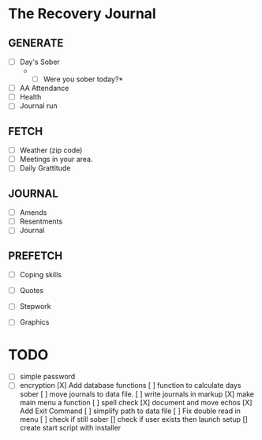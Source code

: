 # The Recovery Journal

## GENERATE
- [ ] Day's Sober
    - *[ ] Were you sober today?*
- [ ] AA Attendance
- [ ] Health
- [ ] Journal run
  
## FETCH
- [ ] Weather (zip code)
- [ ] Meetings in your area.
- [ ] Daily Grattitude
  
## JOURNAL
- [ ] Amends
- [ ] Resentments
- [ ] Journal
  
## PREFETCH
 - [ ] Coping skills
 - [ ] Quotes
 - [ ] Stepwork
 - [ ] Graphics


# TODO
- [ ] simple password
- [ ] encryption
[X] Add database functions
[ ] function to calculate days sober
[ ] move journals to data file.
[ ] write journals in markup
[X] make main menu a function
[ ] spell check
[X] document and move echos
[X] Add Exit Command
[ ] simplify path to data file
[ ] Fix double read in menu 
[ ] check if still sober
[] check if user exists then launch setup
[] create start script with installer